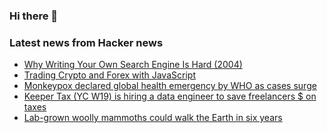 ### Hi there 👋

<!--
**arashid-sh/arashid-sh** is a ✨ _special_ ✨ repository because its `README.md` (this file) appears on your GitHub profile.

Here are some ideas to get you started:

- 🔭 I’m currently working on ...
- 🌱 I’m currently learning ...
- 👯 I’m looking to collaborate on ...
- 🤔 I’m looking for help with ...
- 💬 Ask me about ...
- 📫 How to reach me: ...
- 😄 Pronouns: ...
- ⚡ Fun fact: ...
-->

### Latest news from Hacker news
<!-- BLOG-POST-LIST:START -->
- [Why Writing Your Own Search Engine Is Hard &lpar;2004&rpar;](https://queue.acm.org/detail.cfm?id=988407)
- [Trading Crypto and Forex with JavaScript](https://github.com/Reiryoku-Technologies/Mida)
- [Monkeypox declared global health emergency by WHO as cases surge](https://www.theguardian.com/world/2022/jul/23/monkeypox-who-declares-public-health-emergency-of-international-concern)
- [Keeper Tax &lpar;YC W19&rpar; is hiring a data engineer to save freelancers $ on taxes](https://www.ycombinator.com/companies/keeper-tax/jobs/skoGD7B-data-engineer)
- [Lab-grown woolly mammoths could walk the Earth in six years](https://www.cnbc.com/2021/09/13/geneticist-george-church-gets-funding-for-lab-grown-woolly-mammoths.html)
<!-- BLOG-POST-LIST:END -->

